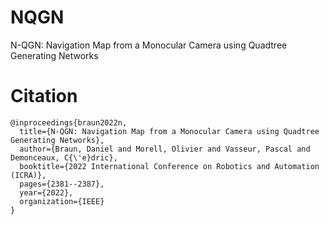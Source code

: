# NQGN
N-QGN: Navigation Map from a Monocular Camera using Quadtree Generating Networks


# Citation
```
@inproceedings{braun2022n,
  title={N-QGN: Navigation Map from a Monocular Camera using Quadtree Generating Networks},
  author={Braun, Daniel and Morell, Olivier and Vasseur, Pascal and Demonceaux, C{\'e}dric},
  booktitle={2022 International Conference on Robotics and Automation (ICRA)},
  pages={2381--2387},
  year={2022},
  organization={IEEE}
}
```
